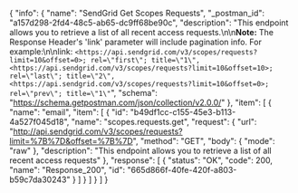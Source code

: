 {
  "info": {
    "name": "SendGrid Get Scopes Requests",
    "_postman_id": "a157d298-2fd4-48c5-ab65-dc9ff68be90c",
    "description": "This endpoint allows you to retrieve a list of all recent access requests.\n\n**Note:** The Response Header's 'link' parameter will include pagination info. For example:\n\nlink: ```<https://api.sendgrid.com/v3/scopes/requests?limit=10&offset=0>; rel=\"first\"; title=\"1\", <https://api.sendgrid.com/v3/scopes/requests?limit=10&offset=10>; rel=\"last\"; title=\"2\", <https://api.sendgrid.com/v3/scopes/requests?limit=10&offset=0>; rel=\"prev\"; title=\"1\"```",
    "schema": "https://schema.getpostman.com/json/collection/v2.0.0/"
  },
  "item": [
    {
      "name": "email",
      "item": [
        {
          "id": "b49df1cc-c155-45e3-b113-4a527f045d18",
          "name": "scopes.requests.get",
          "request": {
            "url": "http://api.sendgrid.com/v3/scopes/requests?limit=%7B%7D&offset=%7B%7D",
            "method": "GET",
            "body": {
              "mode": "raw"
            },
            "description": "This endpoint allows you to retrieve a list of all recent access requests"
          },
          "response": [
            {
              "status": "OK",
              "code": 200,
              "name": "Response_200",
              "id": "665d866f-40fe-420f-a803-b59c7da30243"
            }
          ]
        }
      ]
    }
  ]
}